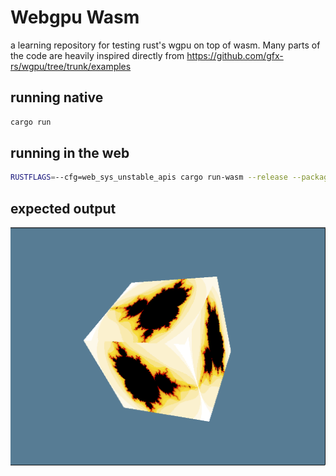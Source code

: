 # Webgpu Wasm
a learning repository for testing rust's wgpu on top of wasm. Many parts of the code are heavily inspired directly from 
https://github.com/gfx-rs/wgpu/tree/trunk/examples 

## running native
```bash
cargo run
```

## running in the web 

```bash
RUSTFLAGS=--cfg=web_sys_unstable_apis cargo run-wasm --release --package wgpu-minimal
```

## expected output
![Alt text](cube.png)

